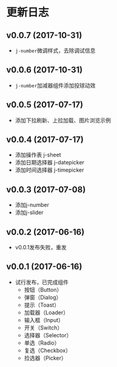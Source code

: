 # 更新日志

## v0.0.7 (2017-10-31)

- `j-number`微调样式，去除调试信息

## v0.0.6 (2017-10-31)

- `j-number`加减器组件添加投球动效

## v0.0.5 (2017-07-17)

- 添加下拉刷新、上拉加载、图片浏览示例

## v0.0.4 (2017-07-17)

- 添加操作表 j-sheet
- 添加日期选择器 j-datepicker
- 添加时间选择器 j-timepicker

## v0.0.3 (2017-07-08)

- 添加j-number
- 添加j-slider

## v0.0.2 (2017-06-16)

- v0.0.1发布失败，重发

## v0.0.1 (2017-06-16)

- 试行发布，已完成组件
  - 按钮（Button）
  - 弹窗（Dialog）
  - 提示（Toast）
  - 加载器（Loader）
  - 输入框（Input）
  - 开关（Switch）
  - 选择器（Selector）
  - 单选（Radio）
  - 复选（Checkbox）
  - 捡选器（Picker）